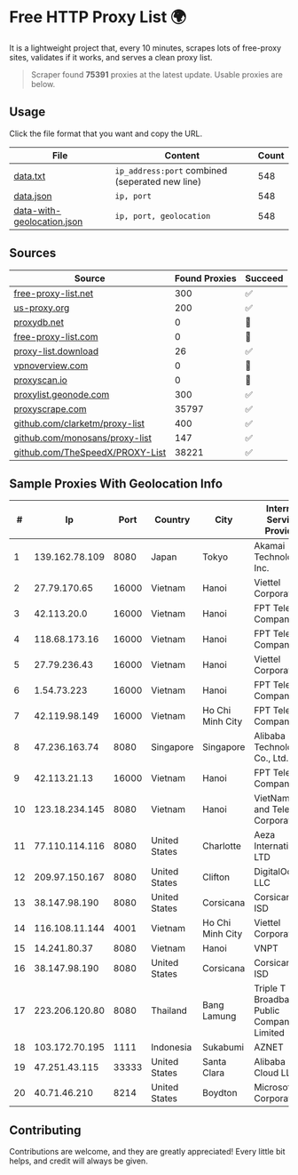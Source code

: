 
# Free HTTP Proxy List 🌍

It is a lightweight project that, every 10 minutes, scrapes lots of free-proxy sites, validates if it works, and serves a clean proxy list.


> Scraper found **75391** proxies at the latest update. Usable proxies are below.

## Usage

Click the file format that you want and copy the URL.


|File|Content|Count|
|----|-------|-----|
|[data.txt](https://raw.githubusercontent.com/themiralay/Proxy-List-World/master/data.txt)|`ip_address:port` combined (seperated new line)|548|
|[data.json](https://raw.githubusercontent.com/themiralay/Proxy-List-World/master/data.json)|`ip, port`|548|
|[data-with-geolocation.json](https://raw.githubusercontent.com/themiralay/Proxy-List-World/master/data-with-geolocation.json)|`ip, port, geolocation`|548|

## Sources

|Source|Found Proxies|Succeed|
|------|-------------|-------|
|[free-proxy-list.net](https://free-proxy-list.net)|300|✅|
|[us-proxy.org](https://www.us-proxy.org)|200|✅|
|[proxydb.net](http://proxydb.net)|0|🚫|
|[free-proxy-list.com](https://free-proxy-list.com/?page=&port=&type%5B%5D=http&type%5B%5D=https&up_time=0&search=Search)|0|🚫|
|[proxy-list.download](https://www.proxy-list.download/HTTP)|26|✅|
|[vpnoverview.com](https://vpnoverview.com/privacy/anonymous-browsing/free-proxy-servers)|0|🚫|
|[proxyscan.io](https://www.proxyscan.io)|0|🚫|
|[proxylist.geonode.com](https://proxylist.geonode.com/api/proxy-list?limit=300&page=1&sort_by=lastChecked&sort_type=desc&protocols=http,https)|300|✅|
|[proxyscrape.com](https://api.proxyscrape.com/v2/?request=displayproxies&protocol=http&timeout=10000&country=all&ssl=all&anonymity=all)|35797|✅|
|[github.com/clarketm/proxy-list](https://raw.githubusercontent.com/clarketm/proxy-list/master/proxy-list-raw.txt)|400|✅|
|[github.com/monosans/proxy-list](https://raw.githubusercontent.com/monosans/proxy-list/main/proxies/http.txt)|147|✅|
|[github.com/TheSpeedX/PROXY-List](https://raw.githubusercontent.com/TheSpeedX/PROXY-List/master/http.txt)|38221|✅|


## Sample Proxies With Geolocation Info

|#|Ip|Port|Country|City|Internet Service Provider|
|-|--|----|-------|----|-------------------------|
|1|139.162.78.109|8080|Japan|Tokyo|Akamai Technologies, Inc.|
|2|27.79.170.65|16000|Vietnam|Hanoi|Viettel Corporation|
|3|42.113.20.0|16000|Vietnam|Hanoi|FPT Telecom Company|
|4|118.68.173.16|16000|Vietnam|Hanoi|FPT Telecom Company|
|5|27.79.236.43|16000|Vietnam|Hanoi|Viettel Corporation|
|6|1.54.73.223|16000|Vietnam|Hanoi|FPT Telecom Company|
|7|42.119.98.149|16000|Vietnam|Ho Chi Minh City|FPT Telecom Company|
|8|47.236.163.74|8080|Singapore|Singapore|Alibaba (US) Technology Co., Ltd.|
|9|42.113.21.13|16000|Vietnam|Hanoi|FPT Telecom Company|
|10|123.18.234.145|8080|Vietnam|Hanoi|VietNam Post and Telecom Corporation|
|11|77.110.114.116|8080|United States|Charlotte|Aeza International LTD|
|12|209.97.150.167|8080|United States|Clifton|DigitalOcean, LLC|
|13|38.147.98.190|8080|United States|Corsicana|Corsicana ISD|
|14|116.108.11.144|4001|Vietnam|Ho Chi Minh City|Viettel Corporation|
|15|14.241.80.37|8080|Vietnam|Hanoi|VNPT|
|16|38.147.98.190|8080|United States|Corsicana|Corsicana ISD|
|17|223.206.120.80|8080|Thailand|Bang Lamung|Triple T Broadband Public Company Limited|
|18|103.172.70.195|1111|Indonesia|Sukabumi|AZNET|
|19|47.251.43.115|33333|United States|Santa Clara|Alibaba Cloud LLC|
|20|40.71.46.210|8214|United States|Boydton|Microsoft Corporation|



## Contributing

Contributions are welcome, and they are greatly appreciated! Every
little bit helps, and credit will always be given.

